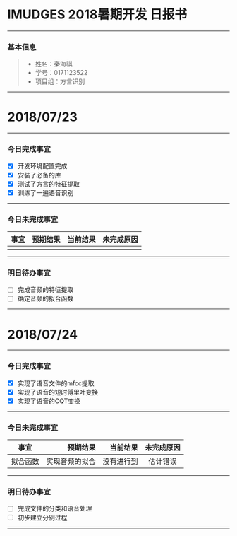 # IMUDGES 2018暑期开发 日报书
-------


### 基本信息

> * 姓名：秦海祺
> * 学号：0171123522
> * 项目组：方言识别

-------


# 2018/07/23

-------

### 今日完成事宜
- [x]  开发环境配置完成
- [x]  安装了必备的库
- [x]  测试了方言的特征提取
- [x]  训练了一遍语音识别

------
### 今日未完成事宜


| 事宜     |预期结果| 当前结果  | 未完成原因   | 
| --------   | -----:  | -----:  | :----:  |
|    |   |   |   |


------
### 明日待办事宜
- [ ] 完成音频的特征提取
- [ ] 确定音频的拟合函数
-------





# 2018/07/24

-------

### 今日完成事宜
- [x]  实现了语音文件的mfcc提取
- [x]  实现了语音的短时傅里叶变换
- [x]  实现了语音的CQT变换

------
### 今日未完成事宜

| 事宜 |预期结果| 当前结果  | 未完成原因   | 
| --------   | -----:  | -----:  | :----:  |
| 拟合函数  | 实现音频的拟合  | 没有进行到  | 估计错误  |


------
### 明日待办事宜
- [ ] 完成文件的分类和语音处理
- [ ] 初步建立分别过程
-------

